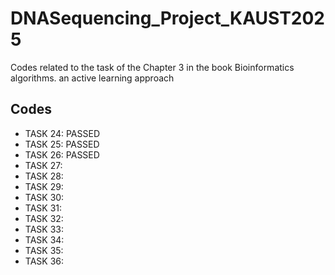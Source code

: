 # DNASequencing_Project_KAUST2025
Codes related to the task of the Chapter 3 in the book Bioinformatics algorithms. an active learning approach
## Codes
- TASK 24: PASSED
- TASK 25: PASSED
- TASK 26: PASSED
- TASK 27:
- TASK 28:
- TASK 29:
- TASK 30:
- TASK 31:
- TASK 32:
- TASK 33:
- TASK 34:
- TASK 35:
- TASK 36:
